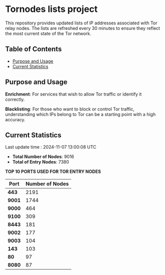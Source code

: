 # Tornodes lists project

This repository provides updated lists of IP addresses associated with Tor relay nodes. The lists are refreshed every 30 minutes to ensure they reflect the most current state of the Tor network.

## Table of Contents

- [Purpose and Usage](#purpose-and-usage)
- [Current Statistics](#current-statistics)


## Purpose and Usage

**Enrichment**: For services that wish to allow Tor traffic or identify it correctly.

**Blacklisting**: For those who want to block or control Tor traffic, understanding which IPs belong to Tor can be a starting point with a high accuracy.

## Current Statistics

Last update time : 2024-11-07 13:00:08 UTC

- **Total Number of Nodes**: 9016
- **Total of Entry Nodes**: 7380

**TOP 10 PORTS USED FOR TOR ENTRY NODES**

| **Port** | **Number of Nodes** |
|------|-----------------|
| **443**   | 2191  |
| **9001**   | 1744  |
| **9000**   | 464  |
| **9100**   | 309  |
| **8443**   | 181  |
| **9002**   | 177  |
| **9003**   | 104  |
| **143**   | 103  |
| **80**   | 97  |
| **8080**   | 87  |

